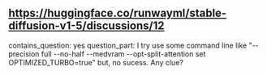 ## https://huggingface.co/runwayml/stable-diffusion-v1-5/discussions/12

contains_question: yes
question_part: I try use some command line like "--precision full --no-half --medvram --opt-split-attention set OPTIMIZED_TURBO=true" but, no sucess. Any clue?